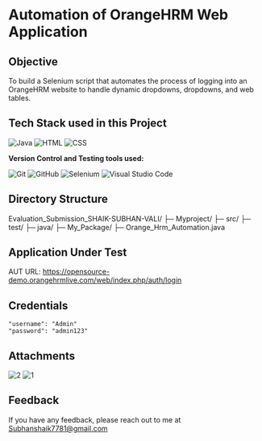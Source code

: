 # Automation of OrangeHRM Web Application

## Objective

To build a Selenium script that automates the process of logging into an OrangeHRM website to handle dynamic dropdowns, dropdowns, and web tables.

## Tech Stack used in this Project

<img alt="Java" src="https://img.shields.io/badge/Java-F7DF1E?logo=java&logoColor=white&style=flat" />
<img alt="HTML" src="https://img.shields.io/badge/HTML-E34F26?logo=html5&logoColor=white&style=flat" />
<img alt="CSS" src="https://img.shields.io/badge/CSS-1572B6?logo=css3&logoColor=white&style=flat" />

**Version Control and Testing tools used:**

<img alt="Git" src="https://img.shields.io/badge/Git-F05032?logo=git&logoColor=white&style=flat" />
<img alt="GitHub" src="https://img.shields.io/badge/GitHub-181717?logo=github&logoColor=white&style=flat" />
<img alt="Selenium" src="https://img.shields.io/badge/Selenium-17202C?logo=selenium&logoColor=white&style=flat" />
<img alt="Visual Studio Code" src="https://img.shields.io/badge/Visual%20Studio%20Code-007ACC?logo=visual-studio-code&logoColor=white&style=flat" />

## Directory Structure
Evaluation_Submission_SHAIK-SUBHAN-VALI/
├─ Myproject/
├─ src/
├─ test/
├─ java/
├─ My_Package/
├─ Orange_Hrm_Automation.java

## Application Under Test 

AUT URL: https://opensource-demo.orangehrmlive.com/web/index.php/auth/login

## Credentials
    "username": "Admin"
    "password": "admin123"

## Attachments
![2](https://github.com/Shaik-Subhan-Vali/Evaluation_Submission_SHAIK-SUBHAN-VALI/assets/170219220/4367f9bc-a6f5-4ad0-af66-4f98eaeeeadc)
![1](https://github.com/Shaik-Subhan-Vali/Evaluation_Submission_SHAIK-SUBHAN-VALI/assets/170219220/94f0c3df-f97f-4472-9f56-866e91126a17)


## Feedback

If you have any feedback, please reach out to me at Subhanshaik7781@gmail.com








